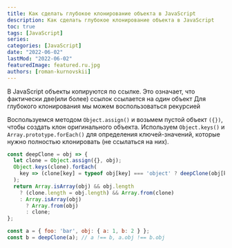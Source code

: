 ```yaml
---
title: Как сделать глубокое клонирование объекта в JavaScript
description: Как сделать глубокое клонирование объекта в JavaScript
toc: true
tags: [JavaScript]
series:
categories: [JavaScript]
date: "2022-06-02"
lastMod: "2022-06-02"
featuredImage: featured.ru.jpg
authors: [roman-kurnovskii]
---
```


В JavaScript объекты копируются по ссылке. Это означает, что фактически две(или более) ссылок ссылается на *один* объект
Для глубокого клонирования мы можем воспользоваться рекурсией

Воспользуемся методом `Object.assign()` и возьмем пустой объект `({})`, чтобы создать клон оригинального объекта.
Используем `Object.keys()` и `Array.prototype.forEach()` для определения ключей-значений, которые нужно полностью клонировать (не ссылаться на них).

```javascript
const deepClone = obj => {
  let clone = Object.assign({}, obj);
  Object.keys(clone).forEach(
    key => (clone[key] = typeof obj[key] === 'object' ? deepClone(obj[key]) : obj[key])
  );
  return Array.isArray(obj) && obj.length
    ? (clone.length = obj.length) && Array.from(clone)
    : Array.isArray(obj)
      ? Array.from(obj)
      : clone;
};
```

```javascript
const a = { foo: 'bar', obj: { a: 1, b: 2 } };
const b = deepClone(a); // a !== b, a.obj !== b.obj
```

